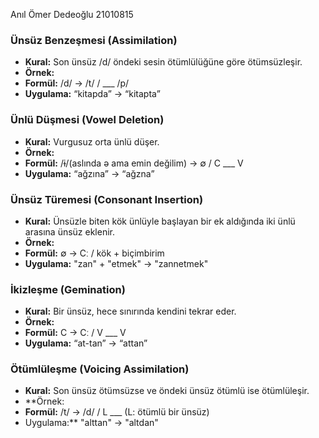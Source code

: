 Anıl Ömer Dedeoğlu 21010815
### Ünsüz Benzeşmesi (Assimilation)

- **Kural:** Son ünsüz /d/ öndeki sesin ötümlülüğüne göre ötümsüzleşir.
- **Örnek:**
- **Formül:** /d/ → /t/ / ___ /p/
- **Uygulama:** “kitapda” → “kitapta”

### Ünlü Düşmesi (Vowel Deletion)

- **Kural:** Vurgusuz orta ünlü düşer.
- **Örnek:**
- **Formül:** /ɨ/(aslında ə ama emin değilim) → ∅ / C ___ V
- **Uygulama:** “ağzına” → “ağzna”

### Ünsüz Türemesi (Consonant Insertion)

- **Kural:** Ünsüzle biten kök ünlüyle başlayan bir ek aldığında iki ünlü arasına ünsüz eklenir.
- **Örnek:**
- **Formül:** ∅ → Cː / kök + biçimbirim
- **Uygulama:** "zan" + "etmek" → "zannetmek"

### İkizleşme (Gemination)

- **Kural:** Bir ünsüz, hece sınırında kendini tekrar eder.
- **Örnek:**
- **Formül:** C → Cː / V ___ V
- **Uygulama:** “at-tan” → “attan”

### Ötümlüleşme (Voicing Assimilation)

- **Kural:** Son ünsüz ötümsüzse ve öndeki ünsüz ötümlü ise ötümlüleşir.
- **Örnek:
- **Formül:** /t/ → /d/ / L ___ (L: ötümlü bir ünsüz)
-  Uygulama:** "alttan" → "altdan"